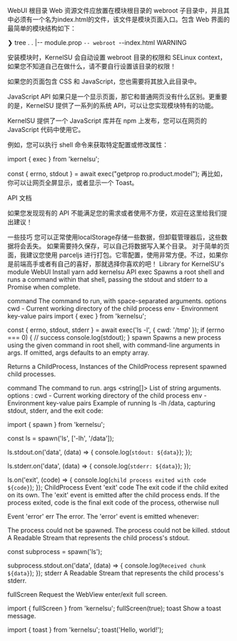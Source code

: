 WebUI 根目录
Web 资源文件应放置在模块根目录的 webroot 子目录中，并且其中必须有一个名为index.html的文件，该文件是模块页面入口。包含 Web 界面的最简单的模块结构如下：


❯ tree .
.
|-- module.prop
`-- webroot
     `--index.html
WARNING

安装模块时，KernelSU 会自动设置 webroot 目录的权限和 SELinux context，如果您不知道自己在做什么，请不要自行设置该目录的权限！

如果您的页面包含 CSS 和 JavaScript，您也需要将其放入此目录中。

JavaScript API
如果只是一个显示页面，那它和普通网页没有什么区别。更重要的是，KernelSU 提供了一系列的系统 API，可以让您实现模块特有的功能。

KernelSU 提供了一个 JavaScript 库并在 npm 上发布，您可以在网页的 JavaScript 代码中使用它。

例如，您可以执行 shell 命令来获取特定配置或修改属性：


import { exec } from 'kernelsu';

const { errno, stdout } = await exec("getprop ro.product.model");
再比如，你可以让网页全屏显示，或者显示一个 Toast。

API 文档

如果您发现现有的 API 不能满足您的需求或者使用不方便，欢迎在这里给我们提出建议！

一些技巧
您可以正常使用localStorage存储一些数据，但卸载管理器后，这些数据将会丢失。 如果需要持久保存，可以自己将数据写入某个目录。
对于简单的页面，我建议您使用 parceljs 进行打包。它零配置，使用非常方便。不过，如果你是前端高手或者有自己的喜好，那就选择你喜欢的吧！
Library for KernelSU's module WebUI
Install
yarn add kernelsu
API
exec
Spawns a root shell and runs a command within that shell, passing the stdout and stderr to a Promise when complete.

command <string> The command to run, with space-separated arguments.
options <Object>
cwd - Current working directory of the child process
env - Environment key-value pairs
import { exec } from 'kernelsu';

const { errno, stdout, stderr } = await exec('ls -l', { cwd: '/tmp' });
if (errno === 0) {
    // success
    console.log(stdout);
}
spawn
Spawns a new process using the given command in root shell, with command-line arguments in args. If omitted, args defaults to an empty array.

Returns a ChildProcess, Instances of the ChildProcess represent spawned child processes.

command <string> The command to run.
args <string[]> List of string arguments.
options <Object>:
cwd <string> - Current working directory of the child process
env <Object> - Environment key-value pairs
Example of running ls -lh /data, capturing stdout, stderr, and the exit code:

import { spawn } from 'kernelsu';

const ls = spawn('ls', ['-lh', '/data']);

ls.stdout.on('data', (data) => {
  console.log(`stdout: ${data}`);
});

ls.stderr.on('data', (data) => {
  console.log(`stderr: ${data}`);
});

ls.on('exit', (code) => {
  console.log(`child process exited with code ${code}`);
});
ChildProcess
Event 'exit'
code <number> The exit code if the child exited on its own.
The 'exit' event is emitted after the child process ends. If the process exited, code is the final exit code of the process, otherwise null

Event 'error'
err <Error> The error.
The 'error' event is emitted whenever:

The process could not be spawned.
The process could not be killed.
stdout
A Readable Stream that represents the child process's stdout.

const subprocess = spawn('ls');

subprocess.stdout.on('data', (data) => {
  console.log(`Received chunk ${data}`);
});
stderr
A Readable Stream that represents the child process's stderr.

fullScreen
Request the WebView enter/exit full screen.

import { fullScreen } from 'kernelsu';
fullScreen(true);
toast
Show a toast message.

import { toast } from 'kernelsu';
toast('Hello, world!');